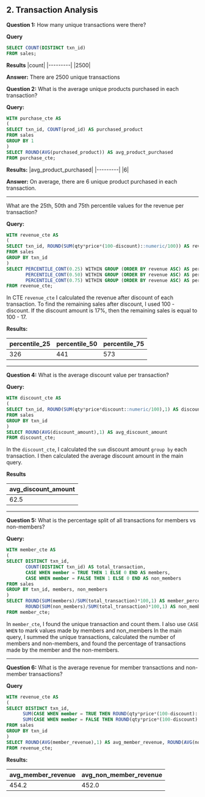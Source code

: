 **2. Transaction Analysis**
-------------

**Question 1:**
How many unique transactions were there?

**Query**
```sql
SELECT COUNT(DISTINCT txn_id) 
FROM sales;
```

**Results**
|count|
|---------|
|2500|

**Answer:**
There are 2500 unique transactions

**Question 2:**
What is the average unique products purchased in each transaction?


**Query:**
```sql
WITH purchase_cte AS
(
SELECT txn_id, COUNT(prod_id) AS purchased_product
FROM sales
GROUP BY 1
)
SELECT ROUND(AVG(purchased_product)) AS avg_product_purchased
FROM purchase_cte;
```

**Results:**
|avg_product_purchased|
|---------|
|6|

**Answer:**
On average, there are 6 unique product purchased in each transaction.

--------------

What are the 25th, 50th and 75th percentile values for the revenue per transaction?


**Query:**
```sql
WITH revenue_cte AS
(
SELECT txn_id, ROUND(SUM(qty*price*(100-discount)::numeric/100)) AS revenue
FROM sales
GROUP BY txn_id
)
SELECT PERCENTILE_CONT(0.25) WITHIN GROUP (ORDER BY revenue ASC) AS percentile_25,
       PERCENTILE_CONT(0.50) WITHIN GROUP (ORDER BY revenue ASC) AS percentile_50,
       PERCENTILE_CONT(0.75) WITHIN GROUP (ORDER BY revenue ASC) AS percentile_75
FROM revenue_cte;
```
In CTE `revenue_cte` I calculated the revenue after discount of each transaction.
To find the remaining sales after discount, I used 100 - discount. If the discount amount is 17%, then the remaining sales is equal to 100 - 17.

**Results:**

| percentile_25 | percentile_50 | percentile_75 |
| ------------- | ------------- | ------------- |
| 326           | 441           | 573           |

-----------------------------
**Question 4:**
What is the average discount value per transaction?

**Query:**

```sql
WITH discount_cte AS
(
SELECT txn_id, ROUND(SUM(qty*price*discount::numeric/100),1) AS discount_amount
FROM sales
GROUP BY txn_id
)
SELECT ROUND(AVG(discount_amount),1) AS avg_discount_amount
FROM discount_cte;
```
In the `discount_cte`, I calculated the `sum` discount amount `group by` each transaction.
I then calculated the average discount amount in the main query.

**Results**

| avg_discount_amount
| ------------ |
| 62.5         |

--------------------------

**Question 5:**
What is the percentage split of all transactions for members vs non-members?

**Query:**

```sql
WITH member_cte AS
(
SELECT DISTINCT txn_id,
	   COUNT(DISTINCT txn_id) AS total_transaction,
	   CASE WHEN member = TRUE THEN 1 ELSE 0 END AS members,
	   CASE WHEN member = FALSE THEN 1 ELSE 0 END AS non_members
FROM sales
GROUP BY txn_id, members, non_members
)
SELECT ROUND(SUM(members)/SUM(total_transaction)*100,1) AS member_percentage,
       ROUND(SUM(non_members)/SUM(total_transaction)*100,1) AS non_member_percentage
FROM member_cte;
```
In `member_cte`, I found the unique transaction and count them. I also use `CASE WHEN` to mark values made by members and non_members
In the main query, I summed the unique transactions, calculated the number of members and non-members, and found the percentage of transactions made by the member and the non-members.

-----------------

**Question 6:**
What is the average revenue for member transactions and non-member transactions?

**Query**
```sql
WITH revenue_cte AS
(
SELECT DISTINCT txn_id,
	  SUM(CASE WHEN member = TRUE THEN ROUND(qty*price*(100-discount)::numeric/100,1) END) AS member_revenue,
	  SUM(CASE WHEN member = FALSE THEN ROUND(qty*price*(100-discount)::numeric/100,1) END) AS non_member_revenue
FROM sales
GROUP BY txn_id
)
SELECT ROUND(AVG(member_revenue),1) AS avg_member_revenue, ROUND(AVG(non_member_revenue),1) AS avg_non_member_revenue
FROM revenue_cte;
```

**Results:**

| avg_member_revenue | avg_non_member_revenue |
| ------------------ | ---------------------- |
| 454.2              | 452.0                  |

